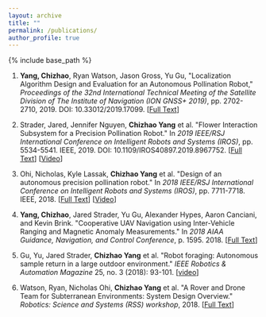 ```yaml
---
layout: archive
title: ""
permalink: /publications/
author_profile: true
---
```


{% include base_path %}
1. **Yang, Chizhao**, Ryan Watson, Jason Gross, Yu Gu, "Localization Algorithm Design and Evaluation for an Autonomous Pollination Robot," *Proceedings of the 32nd International Technical Meeting of the Satellite Division of The Institute of Navigation (ION GNSS+ 2019)*, pp. 2702-2710, 2019. DOI: 10.33012/2019.17099. \[[Full Text](https://www.researchgate.net/profile/Ryan_Watson7/publication/336452555_Localization_Algorithm_Design_and_Evaluation_for_an_Autonomous_Pollination_Robot/links/5db30b5192851c577ec34dfa/Localization-Algorithm-Design-and-Evaluation-for-an-Autonomous-Pollination-Robot.pdf)\]

2. Strader, Jared, Jennifer Nguyen, **Chizhao Yang** et al. "Flower Interaction Subsystem for a Precision Pollination Robot." In *2019 IEEE/RSJ International Conference on Intelligent Robots and Systems (IROS)*, pp. 5534-5541. IEEE, 2019. DOI: 10.1109/IROS40897.2019.8967752. \[[Full Text](https://arxiv.org/pdf/1906.09294.pdf)\] \[[Video](https://youtu.be/ZbgtP9CHycA)\]

3. Ohi, Nicholas, Kyle Lassak, **Chizhao Yang** et al. "Design of an autonomous precision pollination robot." In *2018 IEEE/RSJ International Conference on Intelligent Robots and Systems (IROS)*, pp. 7711-7718. IEEE, 2018. \[[Full Text](https://arxiv.org/pdf/1808.10010.pdf)\] \[[Video](https://youtu.be/66isrgth7-Q)\]

4. **Yang, Chizhao**, Jared Strader, Yu Gu, Alexander Hypes, Aaron Canciani, and Kevin Brink. "Cooperative UAV Navigation using Inter-Vehicle Ranging and Magnetic Anomaly Measurements." In *2018 AIAA Guidance, Navigation, and Control Conference*, p. 1595. 2018. \[[Full Text](http://dlb.isrc.ac.ir:8080/xmlui/bitstream/handle/isrc/1656898/6.2018-1595.pdf?sequence=1)\]

5. Gu, Yu, Jared Strader, **Chizhao Yang** et al. "Robot foraging: Autonomous sample return in a large outdoor environment." *IEEE Robotics & Automation Magazine* 25, no. 3 (2018): 93-101. \[[video](https://youtu.be/ThKvmDHuXdU)\]

6. Watson, Ryan, Nicholas Ohi, **Chizhao Yang** et al. "A Rover and Drone Team for Subterranean Environments: System Design Overview." *Robotics: Science and Systems (RSS) workshop*, 2018. \[[Full Text](http://rssworkshop18.autonomousaerialrobot.com/wp-content/uploads/2018/06/RSS18RCISE_paper_1.pdf)\]
